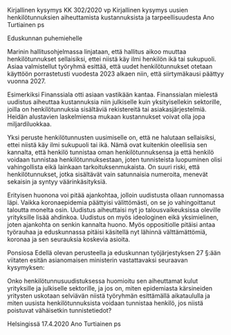 Kirjallinen kysymys KK 302/2020 vp
Kirjallinen kysymys uusien henkilötunnuksien aiheuttamista kustannuksista ja tarpeellisuudesta
Ano Turtiainen ps

Eduskunnan puhemiehelle

Marinin hallitusohjelmassa linjataan, että hallitus aikoo muuttaa henkilötunnukset sellaisiksi, ettei niistä käy ilmi henkilön ikä tai sukupuoli. Asiaa valmistellut työryhmä esittää, että uudet henkilötunnukset otetaan käyttöön porrastetusti vuodesta 2023 alkaen niin, että siirtymäkausi päättyy vuonna 2027.

Esimerkiksi Finanssiala otti asiaan vastikään kantaa. Finanssialan mielestä uudistus aiheuttaa kustannuksia niin julkiselle kuin yksityisellekin sektorille, joilla on henkilötunnuksia sisältäviä rekistereitä tai asiakasjärjestelmiä. Heidän alustavien laskelmiensa mukaan kustannukset voivat olla jopa miljardiluokkaa.

Yksi peruste henkilötunnusten uusimiselle on, että ne halutaan sellaisiksi, ettei niistä käy ilmi sukupuoli tai ikä. Nämä ovat kuitenkin oleellisia sen kannalta, että henkilö tunnistaa oman henkilötunnuksensa ja että henkilö voidaan tunnistaa henkilötunnuksestaan, joten tunnisteista luopuminen olisi vahingollista eikä lainkaan tarkoituksenmukaista. On suuri riski, että henkilötunnukset, jotka sisältävät vain satunnaisia numeroita, menevät sekaisin ja syntyy väärinkäsityksiä.

Erityisen huonona voi pitää ajankohtaa, jolloin uudistusta ollaan runnomassa läpi. Vaikka koronaepidemia päättyisi välittömästi, on se jo vahingoittanut taloutta monelta osin. Uudistus aiheuttaisi nyt jo talousvaikeuksissa oleville yrityksille lisää ahdinkoa. Uudistus on myös ideologinen eikä yksimielinen, joten ajankohta on senkin kannalta huono. Myös oppositiolle pitäisi antaa työrauhaa ja eduskunnassa pitäisi käsitellä nyt lähinnä välttämättömiä, koronaa ja sen seurauksia koskevia asioita.

Ponsiosa
Edellä olevan perusteella ja eduskunnan työjärjestyksen 27 §:ään viitaten esitän asianomaisen ministerin vastattavaksi seuraavan kysymyksen:

Onko henkilötunnusuudistuksessa huomioitu sen aiheuttamat kulut yrityksille ja julkiselle sektorille, ja jos on, miten epidemiasta kärsineiden yritysten uskotaan selviävän niistä työryhmän esittämällä aikataululla ja 
miten uusista henkilötunnuksista voidaan tunnistaa henkilö, jos niistä poistuvat vähäisetkin tunnistetiedot?

Helsingissä 17.4.2020
Ano Turtiainen ps
